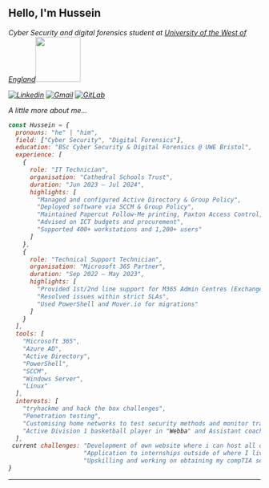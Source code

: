 <h2> Hello, I'm Hussein</h2>
<p><em> Cyber Security and digital forensics student at <a href="https://www.uwe.ac.uk">University of the West of England</a><img src="https://upload.wikimedia.org/wikipedia/commons/1/11/UWE_Bristol_logo.svg" width="90"
</em></p>

[![Linkedin](https://img.shields.io/badge/-MyLinkedin-blue?style=flat-square&logo=Linkedin&logoColor=white&link=https://www.linkedin.com/in/hussein-h-375a8224a/)](https://www.linkedin.com/in/hussein-h-375a8224a/)
[![Gmail](https://img.shields.io/badge/-Gmail-red?style=flat-square&logo=Gmail&logoColor=white&link=Husseinhassan899@gmail.com)](Husseinhassan899@gmail.com)
[![GitLab](https://img.shields.io/badge/-GitLab-orange?style=flat-square&logo=Gitlab&logoColor=white&link=https://gitlab.uwe.ac.uk/h29-hassan)](https://gitlab.uwe.ac.uk/h29-hassan)

A little more about me...  

```javascript
const Hussein = {
  pronouns: "he" | "him",
  field: ["Cyber Security", "Digital Forensics"],
  education: "BSc Cyber Security & Digital Forensics @ UWE Bristol",
  experience: [
    {
      role: "IT Technician",
      organisation: "Cathedral Schools Trust",
      duration: "Jun 2023 – Jul 2024",
      highlights: [
        "Managed and configured Active Directory & Group Policy",
        "Deployed software via SCCM & Group Policy",
        "Maintained Papercut Follow-Me printing, Paxton Access Control, Civica Catering, and IVMS CCTV systems",
        "Advised on ICT budgets and procurement",
        "Supported 400+ workstations and 1,200+ users"
      ]
    },
    {
      role: "Technical Support Technician",
      organisation: "Microsoft 365 Partner",
      duration: "Sep 2022 – May 2023",
      highlights: [
        "Provided 1st/2nd line support for M365 Admin Centres (Exchange, Security & Compliance, Azure AD)",
        "Resolved issues within strict SLAs",
        "Used PowerShell and Mover.io for migrations"
      ]
    }
  ],
  tools: [
    "Microsoft 365",
    "Azure AD",
    "Active Directory",
    "PowerShell",
    "SCCM",
    "Windows Server",
    "Linux"
  ],
  interests: [
    "tryhackme and hack the box challenges",
    "Penetration testing",
    "Customising home networks to test security methods and monitor traffic",
    "Active Division 1 basketball player in "Webba" and Assistant coach for the "Sonics" youth team"
  ],
 current challenges: "Development of own website where i can host all of my projects"
                     "Application to internships outside of where I live e.g new cites and countries"
                     "Upskilling and working on obtaining my compTIA security + and ISC2"
}

```


---
